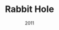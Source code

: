 ---
layout: productions
title: Rabbit Hole
date: 2011
featured_image:
image_credit:
image_alt:
image_caption:
category:
Theatre: Theatre Jacksonville
Venue: Little Theatre
cast:
- Howie: Michael Lipp
crew:
external_links:
---